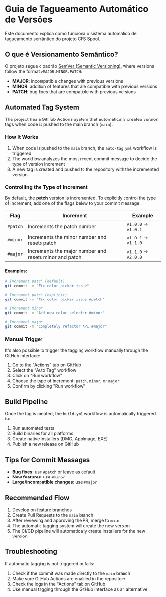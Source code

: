 # Guia de Tagueamento Automático de Versões

Este documento explica como funciona o sistema automático de tagueamento semântico do projeto CFS Spool.

## O que é Versionamento Semântico?

O projeto segue o padrão [SemVer (Semantic Versioning)](https://semver.org/), where versions follow the format `vMAJOR.MINOR.PATCH`:

- **MAJOR**: incompatible changes with previous versions
- **MINOR**: addition of features that are compatible with previous versions
- **PATCH**: bug fixes that are compatible with previous versions

## Automated Tag System

The project has a GitHub Actions system that automatically creates version tags when code is pushed to the main branch (`main`).

### How It Works

1. When code is pushed to the `main` branch, the `auto-tag.yml` workflow is triggered
2. The workflow analyzes the most recent commit message to decide the type of version increment
3. A new tag is created and pushed to the repository with the incremented version

### Controlling the Type of Increment

By default, the **patch** version is incremented. To explicitly control the type of increment, add one of the flags below to your commit message:

| Flag | Increment | Example |
|------|------------|---------|
| `#patch` | Increments the patch number | `v1.0.0` → `v1.0.1` |
| `#minor` | Increments the minor number and resets patch | `v1.0.1` → `v1.1.0` |
| `#major` | Increments the major number and resets minor and patch | `v1.1.0` → `v2.0.0` |

#### Examples:

```bash
# Increment patch (default)
git commit -m "Fix color picker issue"

# Increment patch (explicit)
git commit -m "Fix color picker issue #patch"

# Increment minor
git commit -m "Add new color selector #minor"

# Increment major
git commit -m "Completely refactor API #major"
```

### Manual Trigger

It's also possible to trigger the tagging workflow manually through the GitHub interface:

1. Go to the "Actions" tab on GitHub
2. Select the "Auto Tag" workflow
3. Click on "Run workflow"
4. Choose the type of increment: `patch`, `minor`, or `major`
5. Confirm by clicking "Run workflow"

## Build Pipeline

Once the tag is created, the `build.yml` workflow is automatically triggered to:

1. Run automated tests
2. Build binaries for all platforms
3. Create native installers (DMG, AppImage, EXE)
4. Publish a new release on GitHub

## Tips for Commit Messages

- **Bug fixes**: use `#patch` or leave as default
- **New features**: use `#minor`
- **Large/incompatible changes**: use `#major`

## Recommended Flow

1. Develop on feature branches
2. Create Pull Requests to the `main` branch
3. After reviewing and approving the PR, merge to `main`
4. The automatic tagging system will create the new version
5. The CI/CD pipeline will automatically create installers for the new version

## Troubleshooting

If automatic tagging is not triggered or fails:

1. Check if the commit was made directly to the `main` branch
2. Make sure GitHub Actions are enabled in the repository
3. Check the logs in the "Actions" tab on GitHub
4. Use manual tagging through the GitHub interface as an alternative
